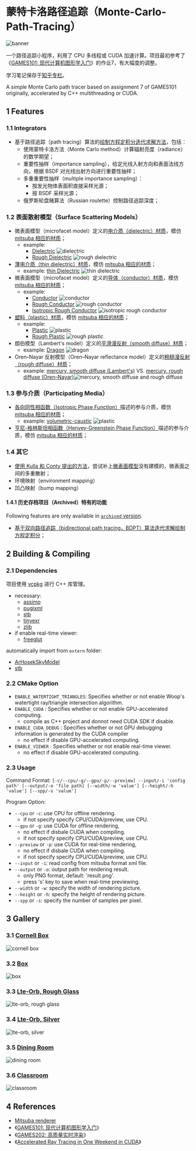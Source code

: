 # 蒙特卡洛路径追踪（Monte-Carlo-Path-Tracing）

![banner](./resources/images/banner.png)

一个路径追踪小程序，利用了 CPU 多线程或 CUDA 加速计算。项目最初参考了《[GAMES101: 现代计算机图形学入门](https://sites.cs.ucsb.edu/~lingqi/teaching/games101.html)》的作业7，有大幅度的调整。

学习笔记保存于[知乎专栏](https://zhuanlan.zhihu.com/p/459580639)。

A simple Monte Carlo path tracer based on assignment 7 of GAMES101 originally, accelerated by C++ multithreading or CUDA.

## 1 Features

### 1.1 Integrators

- 基于路径追踪（path tracing）算法的[绘制方程定积分迭代求解方法](src/renderer/integrators/path.cpp)，包括：
  - 使用蒙特卡洛方法（Monte Carlo method）计算辐射亮度（radiance）的数学期望；
  - 重要性抽样（importance sampling），给定光线入射方向和表面法线方向，根据 BSDF 对光线出射方向进行重要性抽样；
  - 多重重要性抽样（multiple importance sampling）：
    - 按发光物体表面积直接采样光源；
    - 按 BSDF 采样光源；
  - 俄罗斯轮盘赌算法（Russian roulette）控制路径追踪深度；

### 1.2 表面散射模型（Surface Scattering Models）

- 微表面模型（microfacet model）定义的[电介质（dielectric）材质](src/renderer/bsdfs/dielectric.cpp)，模仿 [mitsuba 相应的材质](https://mitsuba2.readthedocs.io/en/latest/generated/plugins.html#rough-dielectric-material-roughdielectric)；
  - example:
    - [Dielectric](./resources/scene/matpreview/dielectric.xml) ![dielectric](./resources/results/dielectric.png)
    - [Rough Dielectric](./resources/scene/matpreview/rough_dielectric.xml) ![rough dielectric](./resources/results/rough-dielectric.png)
- [薄电介质（thin dielectric）材质](src/renderer/bsdfs/thin_dielectric.cpp)，模仿 [mitsuba 相应的材质](https://mitsuba2.readthedocs.io/en/latest/generated/plugins.html#thin-dielectric-material-thindielectric)；
  - example: [thin Dielectric](./resources/scene/matpreview/thin_dielectric.xml) ![thin dielectric](./resources/results/thin-dielectric.png)
- 微表面模型（microfacet model）定义的[导体（conductor）材质](src/renderer/bsdfs/conductor.cpp)，模仿 [mitsuba 相应的材质](https://mitsuba2.readthedocs.io/en/latest/generated/plugins.html#rough-conductor-material-roughconductor)；
  - example:
    - [Conductor](./resources/scene/matpreview/conductor.xml) ![conductor](./resources/results/conductor.png)
    - [Rough Conductor](./resources/scene/matpreview/rough_conductor.xml) ![rough conductor](./resources/results/rough-conductor.png)
    - [Isotropic Rough Conductor](./resources/scene/matpreview/rough_conductor_isotropic.xml) ![isotropic rough conductor](./resources/results/rough-conductor-isotropic.png)
- [塑料（plastic）材质](src/renderer/bsdfs/plastic.cpp)，模仿 [mitsuba 相应的材质](https://mitsuba2.readthedocs.io/en/latest/generated/plugins.html#smooth-plastic-material-plastic)；
  - example:
    - [Plastic](./resources/scene/matpreview/plastic.xml) ![plastic](./resources/results/plastic.png)
    - [Rough Plastic](./resources/scene/matpreview/rough_plastic.xml) ![rough plastic](./resources/results/rough-plastic.png)
- 朗伯模型（Lambert's model）定义的[平滑漫反射（smooth diffuse）材质](src/renderer/bsdfs/diffuse.cpp)；
  - example: [Dragon](./resources/scene/dragon/scene.xml) ![dragon](./resources/results/dragon.png)
- Oren–Nayar 反射模型（Oren–Nayar reflectance model）定义的[粗糙漫反射（rough diffuse）材质](src/renderer/bsdfs/rough_diffuse.cpp)；
  - example: [mercury, smooth diffuse (Lambert's)](./resources/scene/mercury/smooth_diffuse.xml) VS. [mercury, rough diffuse (Oren–Nayar)](./resources/scene/mercury/rough_diffuse.xml)![mercury, smooth diffuse and rough diffuse](/resources/images/mercury_smooth-diffuse_rough-diffuse.png)

### 1.3 参与介质（Participating Media）

- [各向同性相函数（Isotropic Phase Function）](src/renderer/medium/isotropic.cpp)描述的参与介质，模仿 [mitsuba 相应的材质](https://mitsuba2.readthedocs.io/en/latest/generated/plugins.html#isotropic-phase-function-isotropic)；
  - example: [volumetric-caustic](./resources/scene/volumetric-caustic/scene_v0.6.xml) ![plastic](./resources/results/volumetric-caustic_isotropic.png)
- [亨尼-格林斯坦相函数（Henyey-Greenstein Phase Function）](src/renderer/medium/henyey_greenstein.cpp)描述的参与介质，模仿 [mitsuba 相应的材质](https://mitsuba2.readthedocs.io/en/latest/generated/plugins.html#henyey-greenstein-phase-function-hg)；

### 1.4 其它

- [使用 Kulla 和 Conty 提出的方法](https://fpsunflower.github.io/ckulla/data/s2017_pbs_imageworks_slides_v2.pdf)，尝试补上[微表面模型](https://www.cs.cornell.edu/~srm/publications/EGSR07-btdf.pdf)没有建模的，微表面之间的多重散射；
- 环境映射（environment mapping）
- 凹凸映射（bump mapping）

#### 1.4.1 历史存档项目（Archived）特有的功能

Following features are only available in [`archived` version](archive/).

- [基于双向路径追踪（bidirectional path tracing，BDPT）算法迭代求解绘制方程定积分](archive/src/integrators/bdpt.hpp)；

## 2 Building & Compiling

### 2.1 Dependencies

项目使用 [vcpkg](https://github.com/microsoft/vcpkg) 进行 C++ 库管理。

- necessary:
  - [assimp](https://github.com/assimp/assimp)
  - [pugixml](https://pugixml.org/)
  - [stb](https://github.com/nothings/stb)
  - [tinyexr](https://github.com/syoyo/tinyexr)
  - [zlib](https://zlib.net/)
- if enable real-time viewer:
  - [freeglut](https://freeglut.sourceforge.net/)

automatically import from `extern` folder:

- [ArHosekSkyModel](http://cgg.mff.cuni.cz/projects/SkylightModelling/)
- [stb](http://nothings.org/stb)

### 2.2 CMake Option

- `ENABLE_WATERTIGHT_TRIANGLES`: Specifies whether or not enable Woop's watertight ray/triangle intersection algorithm.
- `ENABLE_CUDA` : Specifies whether or not enable GPU-accelerated computing.
  - compile as C++ project and donnot need CUDA SDK if disable.
- `ENABLE_CUDA_DEBUG` : Specifies whether or not GPU debugging information is generated by the CUDA compiler
  - no effect if disable GPU-accelerated computing.
- `ENABLE_VIEWER` : Specifies whether or not enable real-time viewer.
  - no effect if disable GPU-accelerated computing.

### 2.3 Usage

Command Format: `[-c/--cpu/-g/--gpu/-p/--preview] --input/-i 'config path' [--output/-o 'file path] [--width/-w 'value'] [--height/-h 'value'] [--spp/-s 'value']`

Program Option:

- `--cpu` or `-c`: use CPU for offline rendering.
  - if not specify specify CPU/CUDA/preview, use CPU.
- `--gpu` or `-g`: use CUDA for offline rendering,
  - no effect if disbale CUDA when compiling.
  - if not specify specify CPU/CUDA/preview, use CPU.
- `--preview` or `-p`: use CUDA for real-time rendering,
  - no effect if disbale CUDA when compiling.
  - if not specify specify CPU/CUDA/preview, use CPU.
- `--input` or `-i`: read config from mitsuba format xml file.
- `--output` or `-o`: output path for rendering result.
  - only PNG format, default: 'result.png'.
  - press 's' key to save when real-time previewing.
- `--width` or `-w`: specify the width of rendering picture.
- `--height` or `-h`: specify the height of rendering picture.
- `--spp` or `-s`: specify the number of samples per pixel.

## 3 Gallery

### 3.1 [Cornell Box](./resources/scene/cornell-box/scene_v0.6.xml)

![cornell box](./resources/results/cornell-box.png)

### 3.2 [Box](./resources/scene/scene_v0.6.xml)

![box](./resources/results/box.png)

### 3.3 [Lte-Orb, Rough Glass](./resources/scene/lte-orb/rough_glass.xml)

![lte-orb, rough glass](./resources/results/lte-orb_rough-glass.png)

### 3.4 [Lte-Orb, Silver](./resources/scene/lte-orb/silver.xml)

![lte-orb, silver](./resources/results/lte-orb_silver.png)

### 3.5 [Dining Room](./resources/scene/dining-room/scene_v0.6.xml)

![dining room](./resources/results/dining-room.png)

### 3.6 [Classroom](./resources/scene/classroom/scene_v0.6.xml)

![classroom](./resources/results/classroom.png)

## 4 References

- [Mitsuba renderer](https://github.com/mitsuba-renderer/mitsuba)
- 《[GAMES101: 现代计算机图形学入门](https://sites.cs.ucsb.edu/~lingqi/teaching/games101.html)》
- 《[GAMES202: 高质量实时渲染](https://sites.cs.ucsb.edu/~lingqi/teaching/games202.html)》
- 《[Accelerated Ray Tracing in One Weekend in CUDA](https://developer.nvidia.com/blog/accelerated-ray-tracing-cuda)》
